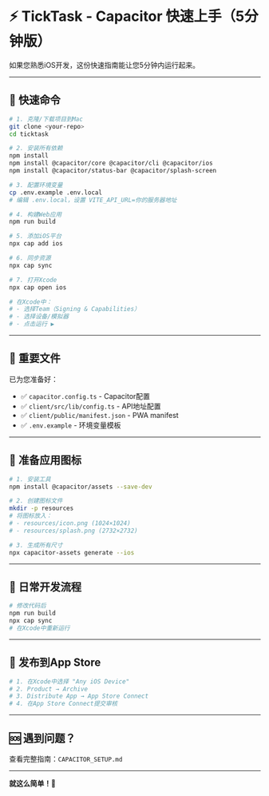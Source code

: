 # ⚡ TickTask - Capacitor 快速上手（5分钟版）

如果您熟悉iOS开发，这份快速指南能让您5分钟内运行起来。

---

## 🚀 快速命令

```bash
# 1. 克隆/下载项目到Mac
git clone <your-repo>
cd ticktask

# 2. 安装所有依赖
npm install
npm install @capacitor/core @capacitor/cli @capacitor/ios
npm install @capacitor/status-bar @capacitor/splash-screen

# 3. 配置环境变量
cp .env.example .env.local
# 编辑 .env.local，设置 VITE_API_URL=你的服务器地址

# 4. 构建Web应用
npm run build

# 5. 添加iOS平台
npx cap add ios

# 6. 同步资源
npx cap sync

# 7. 打开Xcode
npx cap open ios

# 在Xcode中：
# - 选择Team（Signing & Capabilities）
# - 选择设备/模拟器
# - 点击运行 ▶️
```

---

## 📝 重要文件

已为您准备好：
- ✅ `capacitor.config.ts` - Capacitor配置
- ✅ `client/src/lib/config.ts` - API地址配置
- ✅ `client/public/manifest.json` - PWA manifest
- ✅ `.env.example` - 环境变量模板

---

## 🎨 准备应用图标

```bash
# 1. 安装工具
npm install @capacitor/assets --save-dev

# 2. 创建图标文件
mkdir -p resources
# 将图标放入：
# - resources/icon.png (1024×1024)
# - resources/splash.png (2732×2732)

# 3. 生成所有尺寸
npx capacitor-assets generate --ios
```

---

## 🔄 日常开发流程

```bash
# 修改代码后
npm run build
npx cap sync
# 在Xcode中重新运行
```

---

## 📱 发布到App Store

```bash
# 1. 在Xcode中选择 "Any iOS Device"
# 2. Product → Archive
# 3. Distribute App → App Store Connect
# 4. 在App Store Connect提交审核
```

---

## 🆘 遇到问题？

查看完整指南：`CAPACITOR_SETUP.md`

---

**就这么简单！🎉**
